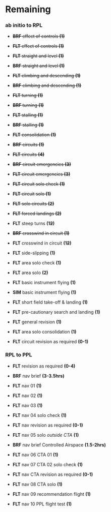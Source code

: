 # Remaining

### ab initio to RPL

* ~~**BRF** effect of controls **(1)**~~

* ~~**FLT** effect of controls **(1)**~~

* ~~**FLT** straight and level **(1)**~~

* ~~**BRF** straight and level **(1)**~~

* ~~**FLT** climbing and descending **(1)**~~

* ~~**BRF** climbing and descending **(1)**~~

* ~~**FLT** turning **(1)**~~

* ~~**BRF** turning **(1)**~~

* ~~**FLT** stalling **(1)**~~

* ~~**BRF** stalling **(1)**~~

* ~~**FLT** consolidation **(1)**~~

* ~~**BRF** circuits **(1)**~~

* ~~**FLT** circuits **(4)**~~

* ~~**BRF** circuit emergencies **(3)**~~

* ~~**FLT** circuit emergencies **(3)**~~

* ~~**FLT** circuit solo check **(1)**~~

* ~~**FLT** circuit solo **(1)**~~

* ~~**FLT** solo circuits **(2)**~~

* ~~**FLT** forced landings **(2)**~~

* **FLT** steep turns **(1~~2~~)**

* ~~**BRF** crosswind in circuit **(1)**~~

* **FLT** crosswind in circuit **(1~~2~~)**

* **FLT** side-slipping **(1)**

* **FLT** area solo check **(1)**

* **FLT** area solo **(2)**

* **FLT** basic instrument flying **(1)**

* **SIM** basic instrument flying **(1)**

* **FLT** short field take-off & landing **(1)**

* **FLT** pre-cautionary search and landing **(1)**

* **FLT** general revision **(1)**

* **FLT** area solo consolidation **(1)**

* **FLT** circuit revision as required **(0-1)**

### RPL to PPL

* **FLT** revision as required **(0-4)**

* **BRF** nav brief **(3-3.5hrs)**

* **FLT** nav 01 **(1)**

* **FLT** nav 02 **(1)**

* **FLT** nav 03 **(1)**

* **FLT** nav 04 solo check **(1)**

* **FLT** nav revision as required **(0-1)**

* **FLT** nav 05 solo *outside CTA* **(1)**

* **BRF** nav brief Controlled Airspace **(1.5-2hrs)**

* **FLT** nav 06 CTA 01 **(1)**

* **FLT** nav 07 CTA 02 solo check **(1)**

* **FLT** nav CTA revision as required **(0-1)**

* **FLT** nav 08 CTA solo **(1)**

* **FLT** nav 09 recommendation flight **(1)**

* **FLT** nav 10 PPL flight test **(1)**
